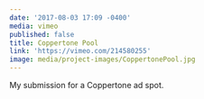 ```yaml
---
date: '2017-08-03 17:09 -0400'
media: vimeo
published: false
title: Coppertone Pool
link: 'https://vimeo.com/214580255'
image: media/project-images/CoppertonePool.jpg
---
```

My submission for a Coppertone ad spot.
